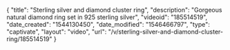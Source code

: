 {
    "title": "Sterling silver and diamond cluster ring",
    "description": "Gorgeous natural diamond ring set in 925 sterling silver",
    "videoid": "185514519",
    "date_created": "1544130450",
    "date_modified": "1546466797",
    "type": "captivate",
    "layout": "video",
    "url": "\/v\/sterling-silver-and-diamond-cluster-ring\/185514519"
}